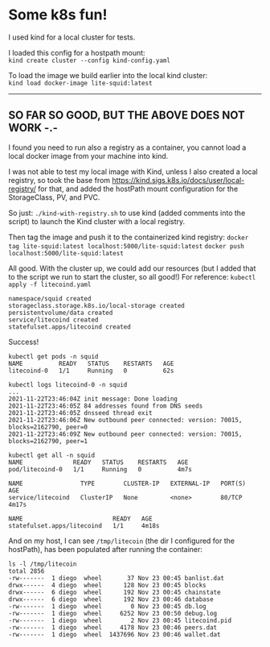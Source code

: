 # Some k8s fun!

I used kind for a local cluster for tests.

I loaded this config for a hostpath mount:  
`kind create cluster --config kind-config.yaml`

To load the image we build  earlier into the local kind cluster:  
`kind load docker-image lite-squid:latest`

-------

## SO FAR SO GOOD, BUT THE ABOVE DOES NOT WORK -.-
I found you need to run also a registry as a container, you cannot load a local docker image from your machine into kind.

I was not able to test my local image with Kind, unless I also created a local registry,
so took the base from https://kind.sigs.k8s.io/docs/user/local-registry/ for that,
and added the hostPath mount configuration for the StorageClass, PV, and PVC.

So just: `./kind-with-registry.sh` to use kind (added comments into the script) to launch the Kind cluster with a local registry.

Then tag the image and push it to the containerized kind registry:
`docker tag lite-squid:latest localhost:5000/lite-squid:latest`
`docker push localhost:5000/lite-squid:latest`

All good. With the cluster up, we could add our resources (but I added that to  the script we run to start the cluster, so all good!)
For reference:
`kubectl apply -f litecoind.yaml`
```
namespace/squid created
storageclass.storage.k8s.io/local-storage created
persistentvolume/data created
service/litecoind created
statefulset.apps/litecoind created
```

Success!
```
kubectl get pods -n squid
NAME          READY   STATUS    RESTARTS   AGE
litecoind-0   1/1     Running   0          62s
```

```
kubectl logs litecoind-0 -n squid
...
2021-11-22T23:46:04Z init message: Done loading
2021-11-22T23:46:05Z 84 addresses found from DNS seeds
2021-11-22T23:46:05Z dnsseed thread exit
2021-11-22T23:46:06Z New outbound peer connected: version: 70015, blocks=2162790, peer=0
2021-11-22T23:46:09Z New outbound peer connected: version: 70015, blocks=2162790, peer=1
```

```
kubectl get all -n squid
NAME              READY   STATUS    RESTARTS   AGE
pod/litecoind-0   1/1     Running   0          4m7s

NAME                TYPE        CLUSTER-IP   EXTERNAL-IP   PORT(S)   AGE
service/litecoind   ClusterIP   None         <none>        80/TCP    4m17s

NAME                         READY   AGE
statefulset.apps/litecoind   1/1     4m18s
```

And on my host, I can see `/tmp/litecoin` (the dir I configured for the hostPath), has been populated after running the container:
```
ls -l /tmp/litecoin
total 2856
-rw-------  1 diego  wheel       37 Nov 23 00:45 banlist.dat
drwx------  4 diego  wheel      128 Nov 23 00:45 blocks
drwx------  6 diego  wheel      192 Nov 23 00:45 chainstate
drwx------  6 diego  wheel      192 Nov 23 00:46 database
-rw-------  1 diego  wheel        0 Nov 23 00:45 db.log
-rw-------  1 diego  wheel     6252 Nov 23 00:50 debug.log
-rw-------  1 diego  wheel        2 Nov 23 00:45 litecoind.pid
-rw-------  1 diego  wheel     4178 Nov 23 00:46 peers.dat
-rw-------  1 diego  wheel  1437696 Nov 23 00:46 wallet.dat
```